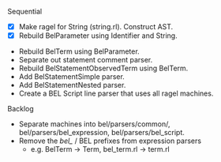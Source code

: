 Sequential
- [x] Make ragel for String (string.rl). Construct AST.
- [x] Rebuild BelParameter using Identifier and String.
- Rebuild BelTerm using BelParameter.
- Separate out statement comment parser.
- Rebuild BelStatementObservedTerm using BelTerm.
- Add BelStatementSimple parser.
- Add BelStatementNested parser.
- Create a BEL Script line parser that uses all ragel machines.

Backlog
- Separate machines into bel/parsers/common/, bel/parsers/bel_expression, bel/parsers/bel_script.
- Remove the *bel_* / BEL prefixes from expression parsers
  - e.g. BelTerm -> Term, bel_term.rl -> term.rl
